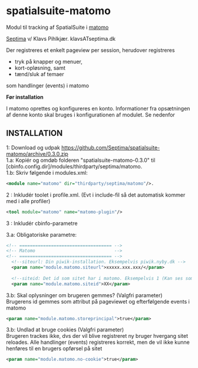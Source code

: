 spatialsuite-matomo
=============================

Modul til tracking af SpatialSuite i [matomo](https://matomo.org/)  

[Septima](http://www.septima.dk) v/ Klavs Pihlkjær. klavsATseptima.dk    

Der registreres et enkelt pageview per session, herudover registreres
* tryk på knapper og menuer,  
* kort-opløsning, samt  
* tænd/sluk af temaer  

som handlinger (events) i matomo
  
  
__Før installation__

I matomo oprettes og konfigureres en konto. Informationer fra opsætningen af denne konto skal bruges i konfigurationen af modulet. Se nedenfor

INSTALLATION
--------------------

1:    Download og udpak https://github.com/Septima/spatialsuite-matomo/archive/0.3.0.zip  
1.a:  Kopiér og omdøb folderen "spatialsuite-matomo-0.3.0" til [cbinfo.config.dir]/modules/thirdparty/septima/matomo.  
1.b:  Skriv følgende i modules.xml:
```xml
<module name="matomo" dir="thirdparty/septima/matomo"/>.
```

2  :  Inkludér toolet i profile.xml. (Evt i include-fil så det automatisk kommer med i alle profiler)
```xml
<tool module="matomo" name="matomo-plugin"/>
```

3  :  Inkludér cbinfo-parametre

3.a:  Obligatoriske parametre:
```xml
<!-- =================================== -->
<!-- Matomo                              -->
<!-- =================================== -->
  <!--siteurl: Din piwik-installation. Eksempelvis piwik.nyby.dk -->
  <param name="module.matomo.siteurl">xxxxx.xxx.xxx/</param>
    
  <!--siteid: Det id som sitet har i matomo. Eksempelvis 1 (Kan ses som 'idSite' når man er inde i matomo)-->
  <param name="module.matomo.siteid">XX</param>
```
3.b:  Skal oplysninger om brugeren gemmes? (Valgfri parameter)  
Brugerens id gemmes som attribut på pageviewet og efterfølgende events i matomo  
```xml
<param name="module.matomo.storeprincipal">true</param>
```

3.b:  Undlad at bruge cookies (Valgfri parameter)  
Brugeren trackes ikke, dvs der vil blive registreret ny bruger hvergang sitet reloades. Alle handlinger (events) registreres korrekt, men de vil ikke kunne henføres til en brugers opførsel på sitet  
```xml
<param name="module.matomo.no-cookie">true</param>
```


